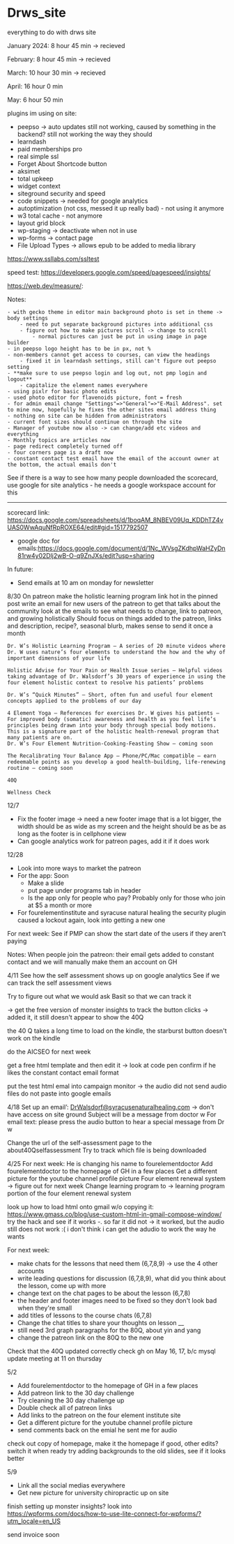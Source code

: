 # Drws_site
everything to do with drws site

January 2024: 8 hour 45 min -> recieved

February: 8 hour 45 min -> recieved

March: 10 hour 30 min -> recieved

April: 16 hour 0 min

May: 6 hour 50 min

plugins im using on site:

- peepso -> auto updates still not working, caused by something in the backend? still not working the way they should
- learndash 
- paid memberships pro
- real simple ssl 
- Forget About Shortcode button 
- aksimet
- total upkeep
- widget context
- siteground security and speed
- code snippets -> needed for google analytics
- autoptimization (not css, messed it up really bad) - not using it anymore
- w3 total cache - not anymore
- layout grid block
- wp-staging -> deactivate when not in use
- wp-forms -> contact page
- File Upload Types -> allows epub to be added to media library

https://www.ssllabs.com/ssltest


speed test:
https://developers.google.com/speed/pagespeed/insights/

https://web.dev/measure/:

Notes:

	- with gecko theme in editor main background photo is set in theme -> body settings
		- need to put separate background pictures into additional css
		- figure out how to make pictures scroll -> change to scroll
			- normal pictures can just be put in using image in page builder
	- in peepso logo height has to be in px, not %
	- non-members cannot get access to courses, can view the headings 
		- fixed it in learndash settings, still can't figure out peepso setting
	- **make sure to use peepso login and log out, not pmp login and logout**
		- capitalize the element names everywhere
	- using pixlr for basic photo edits
	- used photo editor for flavenoids picture, font = fresh
	- for admin email change "Settings"=>"General"=>"E-Mail Address". set to mine now, hopefully he fixes the other sites email address thing
	- nothing on site can be hidden from administrators
	- current font sizes should continue on through the site
	- Manager of youtube now also -> can change/add etc videos and everything
	- Monthly topics are articles now
	- page redirect completely turned off
	- four corners page is a draft now
 	- constant contact test email have the email of the account owner at the bottom, the actual emails don't

See if there is a way to see how many people downloaded the scorecard, use google for site analytics - he needs a google workspace account for this

--------------------------------------------------------

scorecard link:
https://docs.google.com/spreadsheets/d/1boqAM_8NBEV09Uq_KDDhTZ4vUAS0WwAquNfRpROXE64/edit#gid=1517792507

- google doc for emails:https://docs.google.com/document/d/1Nc_WVsgZKdhpWaHZyDn81rw4y02Dlj2wB-O-q9ZnJXs/edit?usp=sharing

In future:

- Send emails at 10 am on monday for newsletter



8/30
On patreon make the holistic learning program link hot in the pinned post
write an email for new users of the patreon to get that talks about the community
look at the emails to see what needs to change, link to patreon, and growing holistically
Should focus on things added to the patreon, links and description, recipe?, seasonal blurb, makes sense to send it once a month




    Dr. W’s Holistic Learning Program – A series of 20 minute videos where Dr. W uses nature’s four elements to understand the how and the why of important dimensions of your life

    Holistic Advise for Your Pain or Health Issue series – Helpful videos taking advantage of Dr. Walsdorf’s 30 years of experience in using the four element holistic context to resolve his patients’ problems

    Dr. W’s “Quick Minutes” – Short, often fun and useful four element concepts applied to the problems of our day

    4 Element Yoga – References for exercises Dr. W gives his patients – For improved body (somatic) awareness and health as you feel life’s principles being drawn into your body through special body motions. This is a signature part of the holistic health-renewal program that many patients are on.
    Dr. W’s Four Element Nutrition-Cooking-Feasting Show – coming soon

    The Recalibrating Your Balance App – Phone/PC/Mac compatible – earn redeemable points as you develop a good health-building, life-renewing routine – coming soon

    40Q

    Wellness Check





12/7

- Fix the footer image -> need a new footer image that is a lot bigger, the width should be as wide as my screen and the height should be as be as long as the footer is in cellphone view
- Can google analytics work for patreon pages, add it if it does work


12/28
- Look into more ways to market the patreon
- For the app: Soon 
	- Make a slide
	- put page under programs tab in header
	- Is the app only for people who pay? Probably only for those who join at $5 a month or more 
- For fourelementinstitute and syracuse natural healing the security plugin caused a lockout again, look into getting a new one

For next week:
See if PMP can show the start date of the users if they aren’t paying


Notes: 
When people join the patreon: their email gets added to constant contact and we will manually make them an account on GH





4/11
See how the self assessment shows up on google analytics
See if we can track the self assessment views 

Try to figure out what we would ask Basit so that we can track it

-> get the free version of monster insights to track the button clicks -> added it, it still doesn't appear to show the 40Q

the 40 Q takes a long time to load on the kindle, the starburst button doesn't work on the kindle


do the AICSEO for next week


get a free html template and then edit it -> look at code pen
confirm if he likes the constant contact email format

put the test html emal into campaign monitor -> the audio did not send
audio files do not paste into google emails

4/18
Set up an email’: DrWalsdorf@syracusenaturalhealing.com -> don't have access on site ground
Subject will be a message from doctor w
For email text: please press the audio button to hear a special message from Dr w

Change the url of the self-assessment page to the about40Qselfassessment
Try to track which file is being downloaded



4/25
For next week:
He is changing his name to fourelementdoctor
Add fourelementdoctor to the homepage of GH in a few places
Get a different picture for the youtube channel profile picture
Four element renewal system -> figure out for next week
Change learning program to -> learning program portion of the four element renewal system


look up how to load html onto gmail w/o copying it:
https://www.gmass.co/blog/use-custom-html-in-gmail-compose-window/
try the hack and see if it works -. so far it did not -> it worked, but the audio still does not work :(
i don't think i can get the adudio to work the way he wants


For next week:

- make chats for the lessons that need them (6,7,8,9) -> use the 4 other accounts
- write leading questions for discussion (6,7,8,9), what did you think about the lesson, come up with more
- change text on the chat pages to be about the lesson (6,7,8)
- the header and footer images need to be fixed so they don't look bad when they're small
- add titles of lessons to the course chats (6,7,8)
- Change the chat titles to share your thoughts on lesson __
- still need 3rd graph paragraphs for the 80Q, about yin and yang
- change the patreon link on the 80Q to the new one


Check that the 40Q updated correctly
check gh on May 16, 17, b/c mysql update
meeting at 11 on thursday


5/2
- Add fourelementdoctor to the homepage of GH in a few places
- Add patreon link to the 30 day challenge
- Try cleaning the 30 day challenge up
- Double check all of patreon links 
- Add links to the patreon on the four element institute site
- Get a different picture for the youtube channel profile picture
- send comments back on the emial he sent me for audio

check out copy of homepage, make it the homepage if good, other edits? switch it when ready
try adding backgrounds to the old slides, see if it looks better


5/9
- Link all the social medias everywhere
- Get new picture for university chiropractic up on site

finish setting up monster insights?
look into https://wpforms.com/docs/how-to-use-lite-connect-for-wpforms/?utm_locale=en_US

send invoice soon
